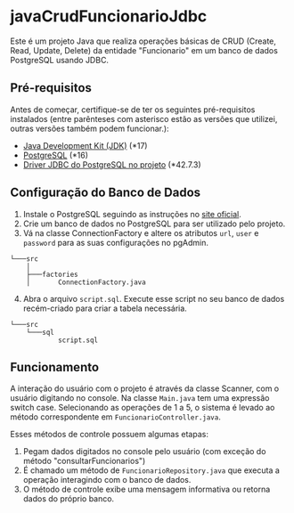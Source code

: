 # javaCrudFuncionarioJdbc

Este é um projeto Java que realiza operações básicas de CRUD (Create, Read, Update, Delete) da entidade "Funcionario" em um banco de dados PostgreSQL usando JDBC.

## Pré-requisitos

Antes de começar, certifique-se de ter os seguintes pré-requisitos instalados (entre parênteses com asterisco estão as versões que utilizei, outras versões também podem funcionar.):

- [Java Development Kit (JDK)](https://www.oracle.com/java/technologies/javase-downloads.html) (*17)
- [PostgreSQL](https://www.postgresql.org/download/) (*16)
- [Driver JDBC do PostgreSQL no projeto](https://jdbc.postgresql.org/) (*42.7.3)

## Configuração do Banco de Dados

1. Instale o PostgreSQL seguindo as instruções no [site oficial](https://www.postgresql.org/download/).
2. Crie um banco de dados no PostgreSQL para ser utilizado pelo projeto.
3. Vá na classe ConnectionFactory e altere os atributos `url`, `user` e `password` para as suas configurações no pgAdmin.
````
└───src
    │
    ├───factories
    │       ConnectionFactory.java
````
4. Abra o arquivo `script.sql`. Execute esse script no seu banco de dados recém-criado para criar a tabela necessária.
````
└───src
    └───sql
            script.sql
````
## Funcionamento
A interação do usuário com o projeto é através da classe Scanner, com o usuário digitando no console. Na classe ``Main.java`` tem uma expressão switch case. Selecionando as operações de 1 a 5, o sistema é levado ao método correspondente em ``FuncionarioController.java``.

Esses métodos de controle possuem algumas etapas:

1. Pegam dados digitados no console pelo usuário (com exceção do método "consultarFuncionarios")
2. É chamado um método de ``FuncionarioRepository.java`` que executa a operação interagindo com o banco de dados.
3. O método de controle exibe uma mensagem informativa ou retorna dados do próprio banco.